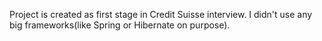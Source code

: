 Project is created as first stage in Credit Suisse interview. 
I didn't use any big frameworks(like Spring or Hibernate on purpose).
